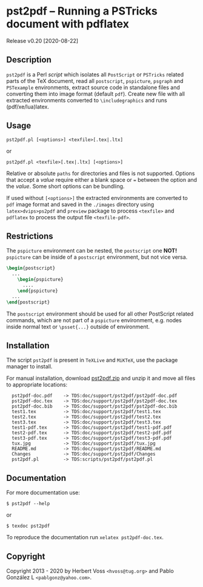 # pst2pdf &ndash; Running a PSTricks document with pdflatex

Release v0.20 \[2020-08-22\]

## Description

`pst2pdf` is a Perl _script_ which isolates all `PostScript` or `PSTricks` related
parts of the TeX document, read all `postscript`, `pspicture`, `psgraph` and `PSTexample`
environments, extract source code in standalone files and converting them into image
format \(default `pdf`\). Create new file with all extracted environments converted to `\includegraphics`
and runs \(pdf/xe/lua\)latex.

## Usage

```
pst2pdf.pl [<options>] <texfile>[.tex|.ltx]
```

or

```
pst2pdf.pl <texfile>[.tex|.ltx] [<options>]
```

Relative or absolute `paths` for directories and files is not supported. Options that accept
a _value_ require either a blank space or `=` between the option and the _value_. Some short
options can be bundling.

If used without `[<options>]` the extracted environments are converted to `pdf` image format
and saved in the `./images` directory using `latex>dvips>ps2pdf` and `preview` package to
process `<texfile>` and `pdflatex` to process the output file `<texfile-pdf>`.

## Restrictions

The `pspicture` environment can be nested, the `postscript` one **NOT!** `pspicture` can be
inside of a `postscript` environment, but not vice versa.

```latex
\begin{postscript}
  ...
    \begin{pspicture}
      ....
    \end{pspicture}
  ...
\end{postscript}
```

The `postscript` environment should be used for all other PostScript related commands, which
are not part of a `pspicture` environment, e.g. nodes inside normal text or `\psset{...}`
outside of environment.

## Installation

The script `pst2pdf` is present in `TeXLive` and `MiKTeX`, use the package manager to install.

For manual installation, download [pst2pdf.zip](http://mirrors.ctan.org/graphics/pstricks/scripts/pst2pdf.zip) and unzip it
and move all files to appropriate locations:

```
  pst2pdf-doc.pdf    -> TDS:doc/support/pst2pdf/pst2pdf-doc.pdf
  pst2pdf-doc.tex    -> TDS:doc/support/pst2pdf/pst2pdf-doc.tex
  pst2pdf-doc.bib    -> TDS:doc/support/pst2pdf/pst2pdf-doc.bib
  test1.tex          -> TDS:doc/support/pst2pdf/test1.tex
  test2.tex          -> TDS:doc/support/pst2pdf/test2.tex
  test3.tex          -> TDS:doc/support/pst2pdf/test3.tex
  test1-pdf.tex      -> TDS:doc/support/pst2pdf/test1-pdf.pdf
  test2-pdf.tex      -> TDS:doc/support/pst2pdf/test2-pdf.pdf
  test3-pdf.tex      -> TDS:doc/support/pst2pdf/test3-pdf.pdf
  tux.jpg            -> TDS:doc/support/pst2pdf/tux.jpg
  README.md          -> TDS:doc/support/pst2pdf/README.md
  Changes            -> TDS:doc/support/pst2pdf/Changes
  pst2pdf.pl         -> TDS:scripts/pst2pdf/pst2pdf.pl
```

## Documentation

For more documentation use:

```
$ pst2pdf --help
```

or

```
$ texdoc pst2pdf
```

To reproduce the documentation run `xelatex pst2pdf-doc.tex`.

## Copyright

Copyright 2013 - 2020 by Herbert Voss `<hvoss@tug.org>` and Pablo González L `<pablgonz@yahoo.com>`.
